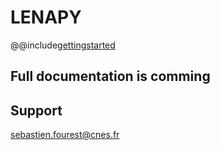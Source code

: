 # LENAPY

@@include[gettingstarted](doc/gettingStarted.md)


## Full documentation is comming


## Support
sebastien.fourest@cnes.fr

